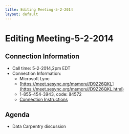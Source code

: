 ```yaml
---
title: Editing Meeting-5-2-2014
layout: default
---
```

# Editing Meeting-5-2-2014

## Connection Information 


* Call time: 5-2-2014,2pm  EDT
* Connection Information:      
  * Microsoft Lync
  * [https://meet.sesync.org/msmorul/D9Z26QKL](https://meet.sesync.org/msmorul/D9Z26QKL.html)
  * 1-855-454-3943, code: 84572
  * [Connection Instructions](Lync_Instructions_-_remote.pdf)

## Agenda 

* Data Carpentry discussion